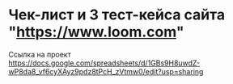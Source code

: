 # Чек-лист и 3 тест-кейса сайта "https://www.loom.com" 
Ссылка на проект https://docs.google.com/spreadsheets/d/1GBs9H8uwdZ-wP8da8_vf6cyXAyz9pdz8tPcH_zVtmw0/edit?usp=sharing
